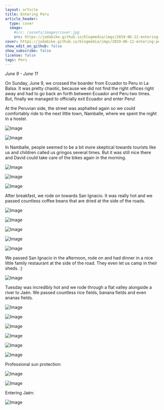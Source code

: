```yaml
---
layout: article
title: Entering Peru
article_header:
  type: cover
  image:
    #src: /assets/images/cover.jpg
    src: https://jodabike.github.io/blogmedia/imgs/2019-06-12-entering-peru/img_3563M.jpg
cover: https://jodabike.github.io/blogmedia/imgs/2019-06-12-entering-peru/img_3563T.jpg
show_edit_on_github: false
show_subscribe: false
license: false
tags: Peru
---
```


*June 9 - June 11*

On Sunday, June 9, we crossed the boarder from Ecuador to Peru in La Balsa. It was pretty chaotic, because we did not find the right offices right away and had to go back an forth between Ecuador and Peru two times. But, finally we managed to officially exit Ecuador and enter Peru!

<!--more-->

At the Peruvian side, the street was asphalted again so we could comfortably ride to the next little town, Namballe, where we spent the night in a hostel.

<p><img alt="Image" title="icon" src="https://jodabike.github.io/blogmedia/imgs/2019-06-12-entering-peru/img_2715-1M.jpg" /></p>

<p><img alt="Image" title="icon" src="https://jodabike.github.io/blogmedia/imgs/2019-06-12-entering-peru/img_2716M.jpg" /></p>

In Namballe, people seemed to be a bit more skeptical towards tourists like us and children called us gringos several times. But it was still nice there and David could take care of the bikes again in the morning.

<p><img alt="Image" title="icon" src="https://jodabike.github.io/blogmedia/imgs/2019-06-12-entering-peru/img_2718M.jpg" /></p>

<p><img alt="Image" title="icon" src="https://jodabike.github.io/blogmedia/imgs/2019-06-12-entering-peru/img_2719M.jpg" /></p>

<p><img alt="Image" title="icon" src="https://jodabike.github.io/blogmedia/imgs/2019-06-12-entering-peru/img_2722M.jpg" /></p>

After breakfast, we rode on towards San Ignacio. It was really hot and we passed countless coffee beans that are dried at the side of the roads.

<p><img alt="Image" title="icon" src="https://jodabike.github.io/blogmedia/imgs/2019-06-12-entering-peru/img_2725M.jpg" /></p>

<p><img alt="Image" title="icon" src="https://jodabike.github.io/blogmedia/imgs/2019-06-12-entering-peru/img_2728M.jpg" /></p>

<p><img alt="Image" title="icon" src="https://jodabike.github.io/blogmedia/imgs/2019-06-12-entering-peru/img_3573M.jpg" /></p>

<p><img alt="Image" title="icon" src="https://jodabike.github.io/blogmedia/imgs/2019-06-12-entering-peru/img_3579M.jpg" /></p>

<p><img alt="Image" title="icon" src="https://jodabike.github.io/blogmedia/imgs/2019-06-12-entering-peru/img_2734M.jpg" /></p>



We passed San Ignacio in the afternoon, rode on and had dinner in a nice little family restaurant at the side of the road. They even let us camp in their sheds. :)

<p><img alt="Image" title="icon" src="https://jodabike.github.io/blogmedia/imgs/2019-06-12-entering-peru/img_3612M.jpg" /></p>



Tuesday was incredibly hot and we rode through a flat valley alongside a river to Jaén. We passed countless rice fields, banana fields and even ananas fields.

<p><img alt="Image" title="icon" src="https://jodabike.github.io/blogmedia/imgs/2019-06-12-entering-peru/img_3648M.jpg" /></p>

<p><img alt="Image" title="icon" src="https://jodabike.github.io/blogmedia/imgs/2019-06-12-entering-peru/img_2742M.jpg" /></p>

<p><img alt="Image" title="icon" src="https://jodabike.github.io/blogmedia/imgs/2019-06-12-entering-peru/img_3634M.jpg" /></p>

<p><img alt="Image" title="icon" src="https://jodabike.github.io/blogmedia/imgs/2019-06-12-entering-peru/img_2747M.jpg" /></p>

<p><img alt="Image" title="icon" src="https://jodabike.github.io/blogmedia/imgs/2019-06-12-entering-peru/img_2744M.jpg" /></p>

<p><img alt="Image" title="icon" src="https://jodabike.github.io/blogmedia/imgs/2019-06-12-entering-peru/img_3631M.jpg" /></p>

Professional sun protection:

<p><img alt="Image" title="icon" src="https://jodabike.github.io/blogmedia/imgs/2019-06-12-entering-peru/img_2762M.jpg" /></p>

<p><img alt="Image" title="icon" src="https://jodabike.github.io/blogmedia/imgs/2019-06-12-entering-peru/img_2764M.jpg" /></p>



Entering Jaén:

<p><img alt="Image" title="icon" src="https://jodabike.github.io/blogmedia/imgs/2019-06-12-entering-peru/img_2767M.jpg" /></p>


